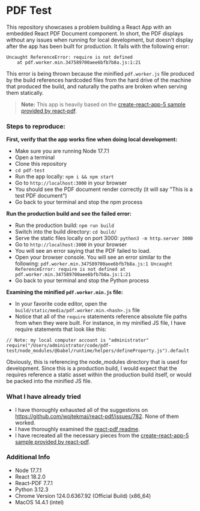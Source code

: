 # PDF Test

This repository showcases a problem building a React App with an embedded React PDF Document component. In short, the PDF displays without any issues when running for local development, but doesn't display after the app has been built for production. It fails with the following error:

```
Uncaught ReferenceError: require is not defined
    at pdf.worker.min.347589700aee6bfb7b8a.js:1:21
```

This error is being thrown because the minified `pdf.worker.js` file produced by the build references hardcoded files from the hard drive of the machine that produced the build, and naturally the paths are broken when serving them statically.

> **Note:** This app is heavily based on the [create-react-app-5 sample provided by react-pdf](https://github.com/wojtekmaj/react-pdf/tree/main/sample/create-react-app-5).

### Steps to reproduce:

**First, verify that the app works fine when doing local development:**

* Make sure you are running Node 17.7.1
* Open a terminal
* Clone this repository
* `cd pdf-test`
* Run the app locally: `npm i && npm start`
* Go to `http://localhost:3000` in your browser
* You should see the PDF document render correctly (it will say "This is a test PDF document")
* Go back to your terminal and stop the npm process

**Run the production build and see the failed error:**

* Run the production build: `npm run build`
* Switch into the build directory: `cd build/`
* Serve the static files locally on port 3000: `python3 -m http.server 3000`
* Go to `http://localhost:3000` in your browser
* You will see an error saying that the PDF failed to load.
* Open your browser console. You will see an error similar to the following: `pdf.worker.min.347589700aee6bfb7b8a.js:1 Uncaught ReferenceError: require is not defined
    at pdf.worker.min.347589700aee6bfb7b8a.js:1:21`
* Go back to your terminal and stop the Python process

**Examining the minified `pdf.worker.min.js` file:**

* In your favorite code editor, open the `build/static/media/pdf.worker.min.<hash>.js` file
* Notice that all of the `require` statements reference absolute file paths from when they were built. For instance, in my minified JS file, I have require statements that look like this:

```
// Note: my local computer account is "administrator"
require("/Users/administrator/code/pdf-test/node_modules/@babel/runtime/helpers/defineProperty.js").default
```

Obviously, this is referencing the node_modules directory that is used for development. Since this is a production build, I would expect that the requires reference a static asset within the production build itself, or would be packed into the minified JS file.

### What I have already tried

* I have thoroughly exhausted all of the suggestions on https://github.com/wojtekmaj/react-pdf/issues/782. None of them worked.
* I have thoroughly examined the [react-pdf readme](https://github.com/wojtekmaj/react-pdf/blob/main/README.md).
* I have recreated all the necessary pieces from the [create-react-app-5 sample provided by react-pdf](https://github.com/wojtekmaj/react-pdf/tree/main/sample/create-react-app-5).

### Additional Info

* Node 17.7.1
* React 18.2.0
* React-PDF 7.7.1
* Python 3.12.3
* Chrome Version 124.0.6367.92 (Official Build) (x86_64)
* MacOS 14.4.1 (intel)
